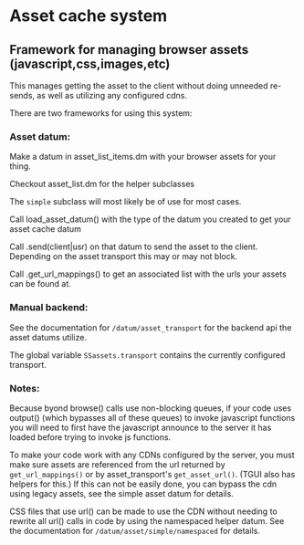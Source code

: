 # Asset cache system

## Framework for managing browser assets (javascript,css,images,etc)

This manages getting the asset to the client without doing unneeded re-sends, as well as utilizing any configured cdns.

There are two frameworks for using this system:

### Asset datum:

Make a datum in asset_list_items.dm with your browser assets for your thing.

Checkout asset_list.dm for the helper subclasses

The `simple` subclass will most likely be of use for most cases.

Call load_asset_datum() with the type of the datum you created to get your asset cache datum

Call .send(client|usr) on that datum to send the asset to the client. Depending on the asset transport this may or may not block.

Call .get_url_mappings() to get an associated list with the urls your assets can be found at.

### Manual backend:

See the documentation for `/datum/asset_transport` for the backend api the asset datums utilize.

The global variable `SSassets.transport` contains the currently configured transport.



### Notes:

Because byond browse() calls use non-blocking queues, if your code uses output() (which bypasses all of these queues) to invoke javascript functions you will need to first have the javascript announce to the server it has loaded before trying to invoke js functions.

To make your code work with any CDNs configured by the server, you must make sure assets are referenced from the url returned by `get_url_mappings()` or by asset_transport's `get_asset_url()`. (TGUI also has helpers for this.) If this can not be easily done, you can bypass the cdn using legacy assets, see the simple asset datum for details.

CSS files that use url() can be made to use the CDN without needing to rewrite all url() calls in code by using the namespaced helper datum. See the documentation for `/datum/asset/simple/namespaced` for details.
